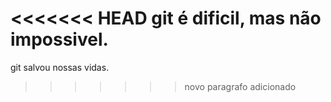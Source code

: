 <<<<<<< HEAD
git é dificil, mas não impossivel.
=======
git salvou nossas vidas.
>>>>>>> novo paragrafo adicionado
